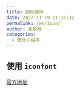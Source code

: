 ```yaml
---
title: 图标使用
date: 2022-11-19 11:15:32
permalink: /wx/icon/
author: 张牧楠
categories: 
  - 微信小程序
---
```


## 使用 `iconfont`

[官方地址](https://www.iconfont.cn/)
